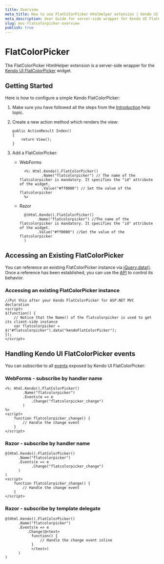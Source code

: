 ```yaml
---
title: Overview
meta_title: How to use FlatColorPicker HtmlHelper extension | Kendo UI documentation
meta_description: User Guide for server-side wrapper for Kendo UI FlatColorPicker for ASP.NET MVC widget.
slug: mvc-flatcolorpicker-overview
publish: true
---
```


# FlatColorPicker

The FlatColorPicker HtmlHelper extension is a server-side wrapper for the [Kendo UI FlatColorPicker](/kendo-ui/api/web/flatcolorpicker) widget.

## Getting Started

Here is how to configure a simple Kendo FlatColorPicker:

1.  Make sure you have followed all the steps from the [Introduction](/kendo-ui/getting-started/using-kendo-with/aspnet-mvc/introduction) help topic.

2.  Create a new action method which renders the view:

        public ActionResult Index()
        {
            return View();
        }
3.  Add a FlatColorPicker:
    - WebForms

            <%: Html.Kendo().FlatColorPicker()
                    .Name("flatcolorpicker") // The name of the flatcolorpicker is mandatory. It specifies the "id" attribute of the widget.
                    .Value("#ff0000") // Set the value of the flatcolorpicker
            %>
    - Razor

            @(Html.Kendo().FlatColorPicker()
                  .Name("flatcolorpicker") //The name of the flatcolorpicker is mandatory. It specifies the "id" attribute of the widget.
                  .Value("#ff0000") //Set the value of the flatcolorpicker
            )

## Accessing an Existing FlatColorPicker

You can reference an existing FlatColorPicker instance via [jQuery.data()](http://api.jquery.com/jQuery.data/).
Once a reference has been established, you can use the [API](/kendo-ui/api/web/flatcolorpicker#methods) to control its behavior.


### Accessing an existing FlatColorPicker instance

    //Put this after your Kendo FlatColorPicker for ASP.NET MVC declaration
    <script>
    $(function() {
        // Notice that the Name() of the flatcolorpicker is used to get its client-side instance
        var flatcolorpicker = $("#flatcolorpicker").data("kendoFlatColorPicker");
    });
    </script>


## Handling Kendo UI FlatColorPicker events

You can subscribe to all [events](/kendo-ui/api/web/flatcolorpicker#events) exposed by Kendo UI FlatColorPicker:

### WebForms - subscribe by handler name

    <%: Html.Kendo().FlatColorPicker()
            .Name("flatcolorpicker")
            .Events(e => e
                .Change("flatcolorpicker_change")
            )
    %>
    <script>
        function flatcolorpicker_change() {
            // Handle the change event
        }
    </script>


### Razor - subscribe by handler name

    @(Html.Kendo().FlatColorPicker()
          .Name("flatcolorpicker")
          .Events(e => e
                .Change("flatcolorpicker_change")
          )
    )
    <script>
        function flatcolorpicker_change() {
            // Handle the change event
        }
    </script>


### Razor - subscribe by template delegate

    @(Html.Kendo().FlatColorPicker()
          .Name("flatcolorpicker")
          .Events(e => e
              .Change(@<text>
                function() {
                    // Handle the change event inline
                }
                </text>)
          )
    )


